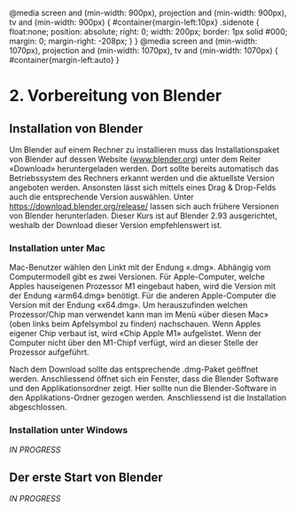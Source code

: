 @media screen and (min-width: 900px), projection and (min-width: 900px), tv and (min-width: 900px) {
#container{margin-left:10px}
.sidenote {
	float:none;
	position: absolute;
	right: 0;
	width: 200px;
	border: 1px solid #000;
	margin: 0;
	margin-right: -208px;
}
}
@media screen and (min-width: 1070px), projection and (min-width: 1070px), tv and (min-width: 1070px) {
#container{margin-left:auto}
}

# 2. Vorbereitung von Blender
## Installation von Blender
Um Blender auf einem Rechner zu installieren muss das Installationspaket von Blender auf dessen Website (www.blender.org) unter dem Reiter «Download» heruntergeladen werden. Dort sollte bereits automatisch das Betriebssystem des Rechners erkannt werden und die aktuellste Version angeboten werden. Ansonsten lässt sich mittels eines Drag & Drop-Felds auch die entsprechende Version auswählen. 
Unter https://download.blender.org/release/ lassen sich auch frühere Versionen von Blender herunterladen. Dieser Kurs ist auf Blender 2.93 ausgerichtet, weshalb der Download dieser Version empfehlenswert ist.

### Installation unter Mac
Mac-Benutzer wählen den Linkt mit der Endung «.dmg». Abhängig vom Computermodell gibt es zwei Versionen. Für Apple-Computer, welche Apples hauseigenen Prozessor M1 eingebaut haben, wird die Version mit der Endung «arm64.dmg» benötigt. Für die anderen Apple-Computer die Version mit der Endung «x64.dmg». Um herauszufinden welchen Prozessor/Chip man verwendet kann man im Menü «über diesen Mac» (oben links beim Apfelsymbol zu finden) nachschauen. Wenn Apples eigener Chip verbaut ist, wird «Chip Apple M1» aufgelistet. Wenn der Computer nicht über den M1-Chipf verfügt, wird an dieser Stelle der Prozessor aufgeführt. 

Nach dem Download sollte das entsprechende .dmg-Paket geöffnet werden. Anschliessend öffnet sich ein Fenster, dass die Blender Software und den Applikationsordner zeigt. Hier sollte nun die Blender-Software in den Applikations-Ordner gezogen werden. Anschliessend ist die Installation abgeschlossen. 

### Installation unter Windows
_IN PROGRESS_
	
## Der erste Start von Blender
_IN PROGRESS_
